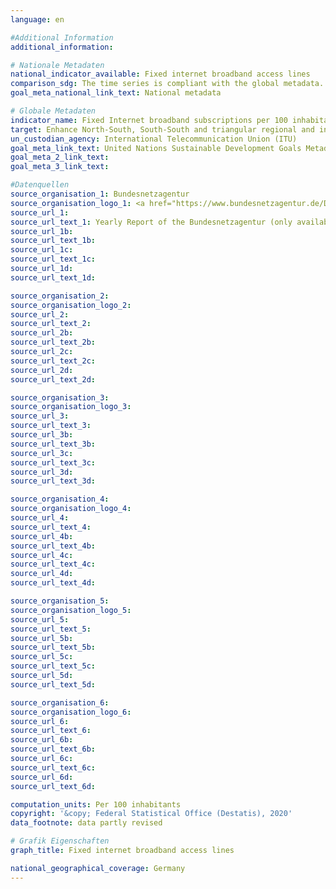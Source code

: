 ```yaml
---
language: en

#Additional Information
additional_information: 

# Nationale Metadaten
national_indicator_available: Fixed internet broadband access lines
comparison_sdg: The time series is compliant with the global metadata.
goal_meta_national_link_text: National metadata

# Globale Metadaten
indicator_name: Fixed Internet broadband subscriptions per 100 inhabitants, by speed
target: Enhance North-South, South-South and triangular regional and international cooperation on and access to science, technology and innovation and enhance knowledge-sharing on mutually agreed terms, including through improved coordination among existing mechanisms, in particular at the United Nations level, and through a global technology facilitation mechanism
un_custodian_agency: International Telecommunication Union (ITU)
goal_meta_link_text: United Nations Sustainable Development Goals Metadata
goal_meta_2_link_text: 
goal_meta_3_link_text: 

#Datenquellen
source_organisation_1: Bundesnetzagentur
source_organisation_logo_1: <a href="https://www.bundesnetzagentur.de/DE/Home/home_node.html;jsessionid=00851E7C3F0BEAF6E614B840DA76A552"><img src="https://g205sdgs.github.io/sdg-indicators/public/OrgImgEnbundesnetzagentur.png" alt="Logo bundesnetzagentur " style="height: 60px; width: 148px" /></a>
source_url_1: 
source_url_text_1: Yearly Report of the Bundesnetzagentur (only available in German)
source_url_1b: 
source_url_text_1b: 
source_url_1c: 
source_url_text_1c: 
source_url_1d: 
source_url_text_1d: 

source_organisation_2: 
source_organisation_logo_2: 
source_url_2: 
source_url_text_2: 
source_url_2b: 
source_url_text_2b: 
source_url_2c: 
source_url_text_2c: 
source_url_2d: 
source_url_text_2d: 

source_organisation_3: 
source_organisation_logo_3: 
source_url_3: 
source_url_text_3: 
source_url_3b: 
source_url_text_3b: 
source_url_3c: 
source_url_text_3c: 
source_url_3d: 
source_url_text_3d: 

source_organisation_4: 
source_organisation_logo_4: 
source_url_4: 
source_url_text_4: 
source_url_4b: 
source_url_text_4b: 
source_url_4c: 
source_url_text_4c: 
source_url_4d: 
source_url_text_4d: 

source_organisation_5: 
source_organisation_logo_5: 
source_url_5: 
source_url_text_5: 
source_url_5b: 
source_url_text_5b: 
source_url_5c: 
source_url_text_5c: 
source_url_5d: 
source_url_text_5d: 

source_organisation_6: 
source_organisation_logo_6: 
source_url_6: 
source_url_text_6: 
source_url_6b: 
source_url_text_6b: 
source_url_6c: 
source_url_text_6c: 
source_url_6d: 
source_url_text_6d: 

computation_units: Per 100 inhabitants
copyright: '&copy; Federal Statistical Office (Destatis), 2020'
data_footnote: data partly revised

# Grafik Eigenschaften
graph_title: Fixed internet broadband access lines

national_geographical_coverage: Germany
---
```


